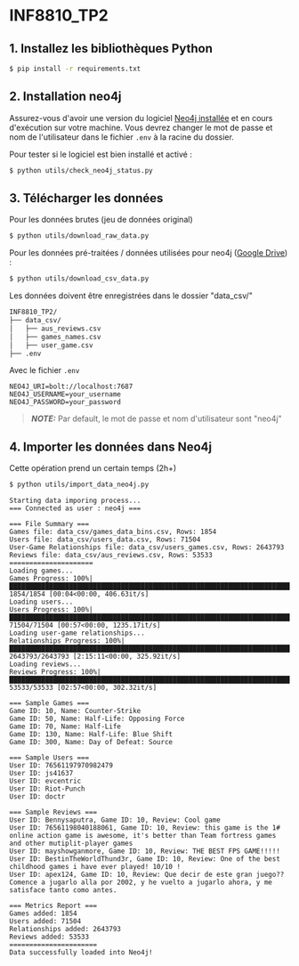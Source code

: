 # INF8810_TP2

## 1. Installez les bibliothèques Python
```bash
$ pip install -r requirements.txt
```

## 2. Installation neo4j

Assurez-vous d'avoir une version du logiciel [Neo4j installée](https://neo4j.com/download/) et en cours d'exécution sur votre machine. Vous devrez changer le mot de passe et nom de l'utilisateur dans le fichier ```.env``` à la racine du dossier. 

Pour tester si le logiciel est bien installé et activé :

```bash
$ python utils/check_neo4j_status.py 
```

## 3. Télécharger les données

Pour les données brutes (jeu de données original)
```bash
$ python utils/download_raw_data.py
```

Pour les données pré-traitées / données utilisées pour neo4j ([Google Drive](https://drive.google.com/drive/folders/11onNyuwrslBDdj1rIh6C6hPV_UAbWvye?usp=sharing)) : 
```bash
$ python utils/download_csv_data.py
```

Les données doivent être enregistrées dans le dossier "data_csv/"  
```md
INF8810_TP2/
├── data_csv/
│   ├── aus_reviews.csv
│   ├── games_names.csv
│   ├── user_game.csv
├── .env
```

Avec le fichier ```.env```
```
NEO4J_URI=bolt://localhost:7687
NEO4J_USERNAME=your_username
NEO4J_PASSWORD=your_password
```
 
> **_NOTE:_** Par default, le mot de passe et nom d'utilisateur sont "neo4j"

## 4. Importer les données dans Neo4j

Cette opération prend un certain temps (2h+)

```bash
$ python utils/import_data_neo4j.py
```

```
Starting data imporing process...
=== Connected as user : neo4j ===

=== File Summary ===
Games file: data_csv/games_data_bins.csv, Rows: 1854
Users file: data_csv/users_data.csv, Rows: 71504
User-Game Relationships file: data_csv/users_games.csv, Rows: 2643793
Reviews file: data_csv/aus_reviews.csv, Rows: 53533
=====================
Loading games...
Games Progress: 100%|████████████████████████████████████████████████████████████████████████████████████████████████████████████| 1854/1854 [00:04<00:00, 406.63it/s] 
Loading users...
Users Progress: 100%|█████████████████████████████████████████████████████████████████████████████████████████████████████████| 71504/71504 [00:57<00:00, 1235.17it/s] 
Loading user-game relationships...
Relationships Progress: 100%|████████████████████████████████████████████████████████████████████████████████████████████| 2643793/2643793 [2:15:11<00:00, 325.92it/s] 
Loading reviews...
Reviews Progress: 100%|████████████████████████████████████████████████████████████████████████████████████████████████████████| 53533/53533 [02:57<00:00, 302.32it/s]

=== Sample Games ===
Game ID: 10, Name: Counter-Strike
Game ID: 50, Name: Half-Life: Opposing Force
Game ID: 70, Name: Half-Life
Game ID: 130, Name: Half-Life: Blue Shift
Game ID: 300, Name: Day of Defeat: Source

=== Sample Users ===
User ID: 76561197970982479
User ID: js41637
User ID: evcentric
User ID: Riot-Punch
User ID: doctr

=== Sample Reviews ===
User ID: Bennysaputra, Game ID: 10, Review: Cool game
User ID: 76561198040188061, Game ID: 10, Review: this game is the 1# online action game is awesome, it's better than Team fortress games and other mutiplit-player games
User ID: mayshowganmore, Game ID: 10, Review: THE BEST FPS GAME!!!!!
User ID: BestinTheWorldThund3r, Game ID: 10, Review: One of the best childhood games i have ever played! 10/10 !
User ID: apex124, Game ID: 10, Review: Que decir de este gran juego?? Comence a jugarlo alla por 2002, y he vuelto a jugarlo ahora, y me satisface tanto como antes.   

=== Metrics Report ===
Games added: 1854
Users added: 71504
Relationships added: 2643793
Reviews added: 53533
======================
Data successfully loaded into Neo4j!
```



